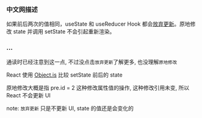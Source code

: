 ### 中文网描述

如果前后两次的值相同，useState 和 useReducer Hook 都会[放弃更新](https://react.docschina.org/docs/hooks-reference.html#bailing-out-of-a-state-update)。原地修改 state 并调用 setState 不会引起重新渲染。

### ...

通读时已经注意到这一点, 不过没点击`放弃更新`了解更多, 也没理解`原地修改`

React 使用 [Object.is](https://developer.mozilla.org/en-US/docs/Web/JavaScript/Reference/Global_Objects/Object/is#Description) 比较 setState 前后的 state

原地修改大概是指 pre.id = 2 这种修改属性值的操作, 这种修改引用未变, 所以 React 不会更新 UI

note: `放弃更新` 只是不更新 UI, state 的值还是会变化的
